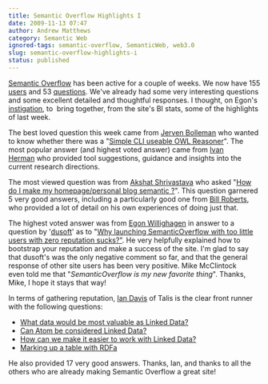 ```yaml
---
title: Semantic Overflow Highlights I
date: 2009-11-13 07:47
author: Andrew Matthews
category: Semantic Web
ignored-tags: semantic-overflow, SemanticWeb, web3.0
slug: semantic-overflow-highlights-i
status: published
---
```


[Semantic Overflow](http://www.semanticoverflow.com/) has been active for a couple of weeks. We now have 155 [users](http://www.semanticoverflow.com/users) and 53 [questions](http://www.semanticoverflow.com/questions). We've already had some very interesting questions and some excellent detailed and thoughtful responses. I thought, on Egon's [instigation](http://www.semanticoverflow.com/questions/245/who-set-up-this-website-and-how-can-we-reach-him-her), to  bring together, from the site's BI stats, some of the highlights of last week.

The best loved question this week came from [Jerven Bolleman](http://www.semanticoverflow.com/users/12/jerven) who wanted to know whether there was a "[Simple CLI useable OWL Reasoner](http://www.semanticoverflow.com/questions/235/simple-cli-useable-owl-reasoner)". The most popular answer (and highest voted answer) came from [Ivan Herman](http://www.semanticoverflow.com/users/140/ivan) who provided tool suggestions, guidance and insights into the current research directions.

The most viewed question was from [Akshat Shrivastava](http://www.semanticoverflow.com/users/79/patternexon) who asked "[How do I make my homepage/personal blog semantic ?](http://www.semanticoverflow.com/questions/228/how-do-i-make-my-homepage-personal-blog-semantic)". This question garnered 5 very good answers, including a particularly good one from [Bill Roberts](http://www.semanticoverflow.com/users/69/billroberts), who provided a lot of detail on his own experiences of doing just that.

The highest voted answer was from [Egon Willighagen](http://www.semanticoverflow.com/users/103/egon-willighagen) in answer to a question by '[dusoft](http://www.semanticoverflow.com/users/61/dusoft)' as to "[Why launching SemanticOverflow with too little users with zero reputation sucks?"](http://www.semanticoverflow.com/questions/203/why-launching-semanticoverflow-with-too-little-users-with-zero-reputation-sucks). He very helpfully explained how to bootstrap your reputation and make a success of the site. I'm glad to say that dusoft's was the only negative comment so far, and that the general response of other site users has been very positive. Mike McClintock even told me that "*SemanticOverflow is my new favorite thing*". Thanks, Mike, I hope it stays that way!

In terms of gathering reputation, [Ian Davis](http://www.semanticoverflow.com/users/56/ian-davis) of Talis is the clear front runner with the following questions:

-   [What data would be most valuable as Linked Data?](http://www.semanticoverflow.com/questions/64/what-data-would-be-most-valuable-as-linked-data)
-   [Can Atom be considered Linked Data?](http://www.semanticoverflow.com/questions/193/can-atom-be-considered-linked-data)
-   [How can we make it easier to work with Linked Data?](http://www.semanticoverflow.com/questions/94/how-can-we-make-it-easier-to-work-with-linked-data)
-   [Marking up a table with RDFa](http://www.semanticoverflow.com/questions/182/marking-up-a-table-with-rdfa)

He also provided 17 very good answers. Thanks, Ian, and thanks to all the others who are already making Semantic Overflow a great site!
